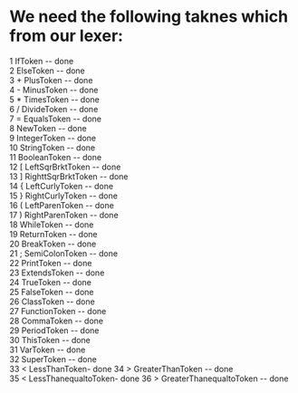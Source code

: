 # We need the following taknes which from our lexer:

1 IfToken -- done  
2 ElseToken -- done  
3 + PlusToken -- done  
4 - MinusToken -- done  
5 * TimesToken -- done  
6 / DivideToken -- done  
7 = EqualsToken -- done  
8 NewToken -- done  
9 IntegerToken -- done  
10 StringToken -- done  
11 BooleanToken -- done  
12 [ LeftSqrBrktToken -- done  
13 ] RighttSqrBrktToken -- done  
14 { LeftCurlyToken -- done  
15 } RightCurlyToken -- done  
16 ( LeftParenToken -- done  
17 ) RightParenToken -- done  
18 WhileToken -- done   
19 ReturnToken -- done  
20 BreakToken -- done  
21 ; SemiColonToken -- done  
22 PrintToken -- done  
23 ExtendsToken -- done  
24 TrueToken -- done  
25 FalseToken -- done  
26 ClassToken -- done  
27 FunctionToken -- done  
28 CommaToken -- done  
29 PeriodToken -- done  
30 ThisToken -- done  
31 VarToken -- done  
32 SuperToken -- done  
33 < LessThanToken- done
34 > GreaterThanToken -- done  
35 < LessThanequaltoToken- done
36 > GreaterThanequaltoToken -- done  